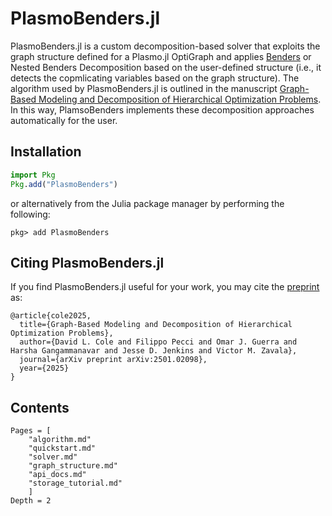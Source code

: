 # PlasmoBenders.jl

PlasmoBenders.jl is a custom decomposition-based solver that exploits the graph structure defined for a Plasmo.jl OptiGraph and applies [Benders](https://en.wikipedia.org/wiki/Benders_decomposition) or Nested Benders Decomposition based on the user-defined structure (i.e., it detects the copmlicating variables based on the graph structure). The algorithm used by PlasmoBenders.jl is outlined in the manuscript [Graph-Based Modeling and Decomposition of Hierarchical Optimization Problems](https://arxiv.org/pdf/2501.02098). In this way, PlamsoBenders implements these decomposition approaches automatically for the user. 

## Installation
```julia
import Pkg
Pkg.add("PlasmoBenders")
```
or alternatively from the Julia package manager by performing the following:
```
pkg> add PlasmoBenders
```

## Citing PlasmoBenders.jl
If you find PlasmoBenders.jl useful for your work, you may cite the [preprint](https://arxiv.org/abs/2501.02098) as:
```
@article{cole2025,
  title={Graph-Based Modeling and Decomposition of Hierarchical Optimization Problems},
  author={David L. Cole and Filippo Pecci and Omar J. Guerra and Harsha Gangammanavar and Jesse D. Jenkins and Victor M. Zavala},
  journal={arXiv preprint arXiv:2501.02098},
  year={2025}
}
```

## Contents

```@contents
Pages = [
    "algorithm.md"
    "quickstart.md"
    "solver.md"
    "graph_structure.md"
    "api_docs.md"
    "storage_tutorial.md"
    ]
Depth = 2
```
